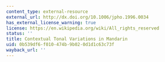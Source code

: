 ```yaml
---
content_type: external-resource
external_url: http://dx.doi.org/10.1006/jpho.1996.0034
has_external_license_warning: true
license: https://en.wikipedia.org/wiki/All_rights_reserved
status: ''
title: Contextual Tonal Variations in Mandarin
uid: 0b539df6-f010-474b-9b02-0d1d1c63c73f
wayback_url: ''
---
```

